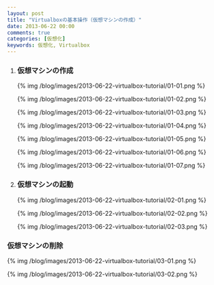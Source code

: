 ```yaml
---
layout: post
title: "Virtualboxの基本操作（仮想マシンの作成）"
date: 2013-06-22 00:00
comments: true
categories: [仮想化]
keywords: 仮想化, Virtualbox
---
```


<!-- more -->

1. ### 仮想マシンの作成

   {% img /blog/images/2013-06-22-virtualbox-tutorial/01-01.png %}
   
   {% img /blog/images/2013-06-22-virtualbox-tutorial/01-02.png %}
   
   {% img /blog/images/2013-06-22-virtualbox-tutorial/01-03.png %}
   
   {% img /blog/images/2013-06-22-virtualbox-tutorial/01-04.png %}
   
   {% img /blog/images/2013-06-22-virtualbox-tutorial/01-05.png %}
   
   {% img /blog/images/2013-06-22-virtualbox-tutorial/01-06.png %}

   {% img /blog/images/2013-06-22-virtualbox-tutorial/01-07.png %}

2. ### 仮想マシンの起動

   {% img /blog/images/2013-06-22-virtualbox-tutorial/02-01.png %}
   
   {% img /blog/images/2013-06-22-virtualbox-tutorial/02-02.png %}
   
   {% img /blog/images/2013-06-22-virtualbox-tutorial/02-03.png %}

### 仮想マシンの削除

   {% img /blog/images/2013-06-22-virtualbox-tutorial/03-01.png %}
   
   {% img /blog/images/2013-06-22-virtualbox-tutorial/03-02.png %}
